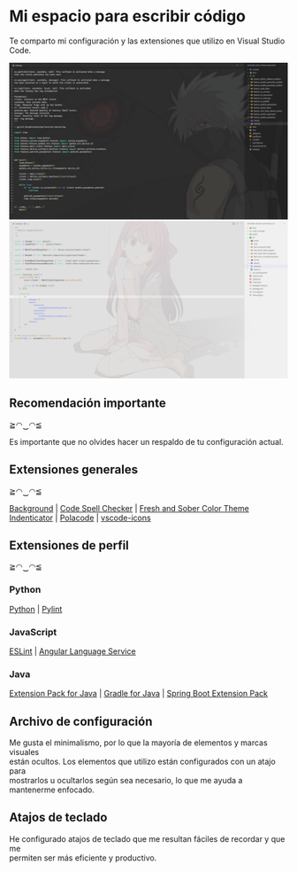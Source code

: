 # Mi espacio para escribir código

Te comparto mi configuración y las extensiones que utilizo en Visual Studio Code.

<img src="./doc/pictures/capture-03.png" width="540">

<img src="./doc/pictures/capture-02.png" width="540">

## Recomendación importante
≧◠‿◠≦

Es importante que no olvides hacer un respaldo de tu configuración actual.

## Extensiones generales
≧◠‿◠≦

[Background](https://marketplace.visualstudio.com/items?itemName=Katsute.code-background) |
[Code Spell Checker](https://marketplace.visualstudio.com/items?itemName=streetsidesoftware.code-spell-checker) |
[Fresh and Sober Color Theme](https://marketplace.visualstudio.com/items?itemName=marco87dev.fresh-and-sober-color-theme)  
[Indenticator](https://marketplace.visualstudio.com/items?itemName=SirTori.indenticator) |
[Polacode](https://marketplace.visualstudio.com/items?itemName=pnp.polacod) |
[vscode-icons](https://marketplace.visualstudio.com/items?itemName=vscode-icons-team.vscode-icons)


## Extensiones de perfil
≧◠‿◠≦

### Python

[Python](https://marketplace.visualstudio.com/items?itemName=ms-python.python) |
[Pylint](https://marketplace.visualstudio.com/items?itemName=ms-python.pylint)

### JavaScript

[ESLint](href="https://marketplace.visualstudio.com/items?itemName=dbaeumer.vscode-eslint) |
[Angular Language Service](https://marketplace.visualstudio.com/items?itemName=Angular.ng-template)

### Java

[Extension Pack for Java](https://marketplace.visualstudio.com/items?itemName=vscjava.vscode-java-pack) |
[Gradle for Java](https://marketplace.visualstudio.com/items?itemName=vscjava.vscode-gradle) |
[Spring Boot Extension Pack](https://marketplace.visualstudio.com/items?itemName=vmware.vscode-boot-dev-pack)


## Archivo de configuración

Me gusta el minimalismo, por lo que la mayoría de elementos y marcas visuales  
están ocultos. Los elementos que utilizo están configurados con un atajo para  
mostrarlos u ocultarlos según sea necesario, lo que me ayuda a mantenerme enfocado.

## Atajos de teclado

He configurado atajos de teclado que me resultan fáciles de recordar y que me  
permiten ser más eficiente y productivo.
